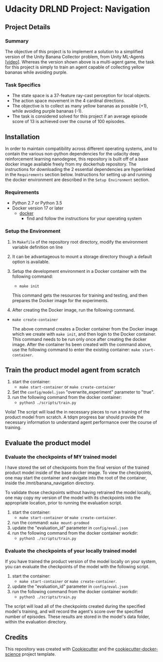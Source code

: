 # Udacity DRLND Project: Navigation

## Project Details
### Summary
The objective of this project is to implement a solution to a simplified version of the Unity 
Banana Collector problem, from Unity ML-Agents [[video](https://www.youtube.com/watch?v=heVMs3t9qSk&feature=youtu.be)]. 
Whereas the version shown above is a multi-agent game, the task for this project is simply to train 
an agent capable of collecting yellow bananas while avoiding purple.  
### Task Specifics
* The state space is a 37-feature ray-cast perception for local objects.  
* The action space movement in the 4 cardinal directions.  
* The objective is to collect as many yellow bananas as possible (+1), while avoiding purple bananas (-1). 
* The task is considered solved for this project if an average episode score of 13 is achieved over
the course of 100 episodes.  


## Installation
In order to maintain compatibility across different operating systems, and to contain the various 
non-python dependencies for the udacity deep reinforcement learning nanodegree, this repository 
is built off of a base docker image available freely from my dockerhub repository.  The 
instructions for downloading the 2 essential dependencies are hyperlinked in the `Requirements` 
section below.  Instructions for setting up and running the docker environment are described in the 
`Setup Environment` section.    

### Requirements 

* Python 2.7 or Python 3.5
* Docker version 17 or later
    * [docker](https://docs.docker.com/install/)  
        - find and follow the instructions for your operating system

### Setup the Environment

1. In `Makefile` of the repository root directory, modify the environment variable definition on line
37.  It can be advantageous to mount a storage directory though a default option is available.     
2. Setup the development environment in a Docker container with the following command:
    - `make init`
    
    This command gets the resources for training and testing, and then prepares the Docker image for the experiments.
3. After creating the Docker image, run the following command.

- `make create-container`

    The above command creates a Docker container from the Docker image which we create with `make init`, and then
login to the Docker container.  This command needs to be run only once after creating the docker image.  After the
container hs been created with the command above, use the following command to enter the existing container: `make start-container`.

## Train the product model agent from scratch 
1. start the container:
    * `make start-container` or `make create-container`
2. Set the `config/model.json` "overwrite_experiment" parameter to "true".
3. run the following command from the docker container: 
    * `python3 ./scripts/train.py`

Voila! The script will load the in necessary pieces to run a training of the product model from 
scratch.  A tdqm progress bar should provide the necessary information to understand agent performance 
over the course of training.  


## Evaluate the product model

### Evaluate the checkpoints of MY trained model
I have stored the set of checkpoints from the final version of the trained product model inside 
of the base docker image.  To view the checkpoints, one may start the container and navigate into 
the root of the container, inside the /mnt/banana_navigation directory.  

To validate those checkpoints without having retrained the model locally, 
one may copy my version of the model with its checkpoints into the appropriate location, prior to 
running the evaluation script.  

1. start the container:
    * `make start-container` or `make create-container`.
2. run the command: `make mount-prodmod`
3. update the "evaluation_id" parameter in `config/eval.json`
4. run the following command from the docker container workdir:
    * `python3 ./scripts/train.py`

### Evaluate the checkpoints of your locally trained model
If you have trained the product version of the model locally on your system, you can evaluate
the checkpoints of the model with the following script.  

1. start the container:
    * `make start-container` or `make create-container`.
2. update the "evaluation_id" parameter in `config/eval.json`
3. run the following command from the docker container workdir:
    * `python3 ./scripts/train.py`
    
The script will load all of the checkpoints created during the specified model's
training, and will record the agent's score over the specified number of episodes.
These results are stored in the model's data folder, within the evaluation directory.  

## Credits

This repository was created with [Cookiecutter](https://github.com/audreyr/cookiecutter) and the [cookiecutter-docker-science](https://docker-science.github.io/) project template.
